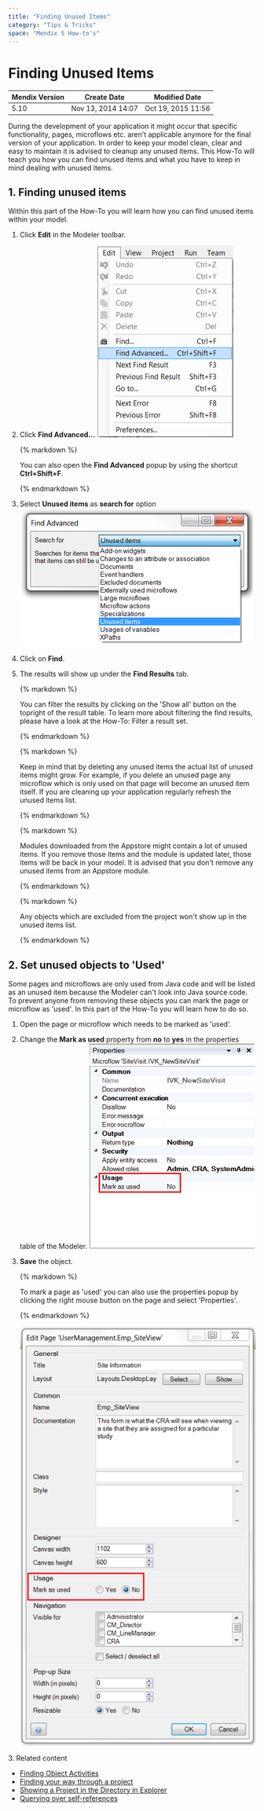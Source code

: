 ```yaml
---
title: "Finding Unused Items"
category: "Tips & Tricks"
space: "Mendix 5 How-to's"
---
```

# Finding Unused Items

<table><thead><tr><th class="confluenceTh">Mendix Version</th><th class="confluenceTh">Create Date</th><th colspan="1" class="confluenceTh">Modified Date</th></tr></thead><tbody><tr><td class="confluenceTd">5.10</td><td class="confluenceTd">Nov 13, 2014 14:07</td><td colspan="1" class="confluenceTd">Oct 19, 2015 11:56</td></tr></tbody></table>



During the development of your application it might occur that specific functionality, pages, microflows etc. aren't applicable anymore for the final version of your application. In order to keep your model clean, clear and easy to maintain it is advised to cleanup any unused items. This How-To will teach you how you can find unused items and what you have to keep in mind dealing with unused items.

## 1\. Finding unused items

Within this part of the How-To you will learn how you can find unused items within your model.

1.  Click **Edit** in the Modeler toolbar.
2.  Click **Find Advanced...**
    ![](attachments/8782796/8946051.png)

    <div class="alert alert-info">{% markdown %}

    You can also open the **Find Advanced** popup by using the shortcut **Ctrl+Shift+F**.

    {% endmarkdown %}</div>
3.  Select **Unused items** as **search for** option
    ![](attachments/8782796/8946097.png)
4.  Click on **Find**.
5.  The results will show up under the **Find Results** tab.

    <div class="alert alert-info">{% markdown %}

    You can filter the results by clicking on the 'Show all' button on the topright of the result table. To learn more about filtering the find results, please have a look at the How-To: Filter a result set.

    {% endmarkdown %}</div><div class="alert alert-info">{% markdown %}

    Keep in mind that by deleting any unused items the actual list of unused items might grow. For example, if you delete an unused page any microflow which is only used on that page will become an unused item itself. If you are cleaning up your application regularly refresh the unused items list.

    {% endmarkdown %}</div><div class="alert alert-info">{% markdown %}

    Modules downloaded from the Appstore might contain a lot of unused items. If you remove those items and the module is updated later, those items will be back in your model. It is advised that you don't remove any unused items from an Appstore module.

    {% endmarkdown %}</div><div class="alert alert-warning">{% markdown %}

    Any objects which are excluded from the project won't show up in the unused items list.

    {% endmarkdown %}</div>

## 2\. Set unused objects to 'Used' 

Some pages and microflows are only used from Java code and will be listed as an unused item because the Modeler can't look into Java source code. To prevent anyone from removing these objects you can mark the page or microflow as 'used'. In this part of the How-To you will learn how to do so.

1.  Open the page or microflow which needs to be marked as 'used'.
2.  Change the **Mark as used** property from **no** to **yes** in the properties table of the Modeler.
    ![](attachments/8782796/8946098.png)
3.  **Save** the object.

    <div class="alert alert-info">{% markdown %}

    To mark a page as 'used' you can also use the properties popup by clicking the right mouse button on the page and select 'Properties'.

    {% endmarkdown %}</div>

    ![](attachments/8782796/8946099.png)

3\. Related content

*   [Finding Object Activities](finding-object-activities)
*   [Finding your way through a project](finding-your-way-through-a-project)
*   [Showing a Project in the Directory in Explorer](showing-a-project-in-the-directory-in-explorer)
*   [Querying over self-references](querying-over-self-references)
